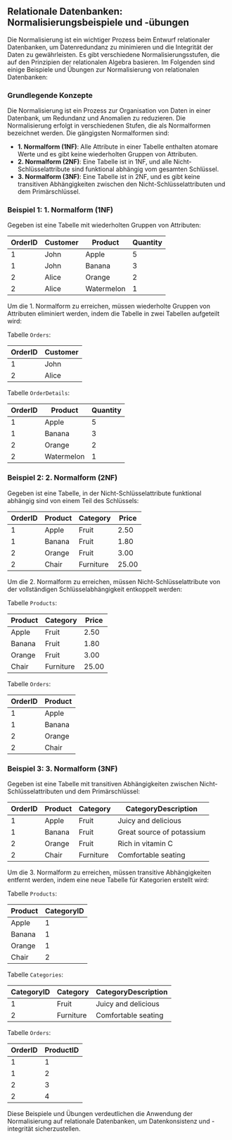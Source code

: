 ## Relationale Datenbanken: Normalisierungsbeispiele und -übungen

Die Normalisierung ist ein wichtiger Prozess beim Entwurf relationaler Datenbanken, um Datenredundanz zu minimieren und die Integrität der Daten zu gewährleisten. Es gibt verschiedene Normalisierungsstufen, die auf den Prinzipien der relationalen Algebra basieren. Im Folgenden sind einige Beispiele und Übungen zur Normalisierung von relationalen Datenbanken:

### Grundlegende Konzepte

Die Normalisierung ist ein Prozess zur Organisation von Daten in einer Datenbank, um Redundanz und Anomalien zu reduzieren. Die Normalisierung erfolgt in verschiedenen Stufen, die als Normalformen bezeichnet werden. Die gängigsten Normalformen sind:

- **1. Normalform (1NF)**: Alle Attribute in einer Tabelle enthalten atomare Werte und es gibt keine wiederholten Gruppen von Attributen.
- **2. Normalform (2NF)**: Eine Tabelle ist in 1NF, und alle Nicht-Schlüsselattribute sind funktional abhängig vom gesamten Schlüssel.
- **3. Normalform (3NF)**: Eine Tabelle ist in 2NF, und es gibt keine transitiven Abhängigkeiten zwischen den Nicht-Schlüsselattributen und dem Primärschlüssel.

### Beispiel 1: 1. Normalform (1NF)

Gegeben ist eine Tabelle mit wiederholten Gruppen von Attributen:

| OrderID | Customer  | Product      | Quantity |
| ------- | --------- | ------------ | -------- |
| 1       | John      | Apple        | 5        |
| 1       | John      | Banana       | 3        |
| 2       | Alice     | Orange       | 2        |
| 2       | Alice     | Watermelon   | 1        |

Um die 1. Normalform zu erreichen, müssen wiederholte Gruppen von Attributen eliminiert werden, indem die Tabelle in zwei Tabellen aufgeteilt wird:

Tabelle `Orders`:

| OrderID | Customer  |
| ------- | --------- |
| 1       | John      |
| 2       | Alice     |

Tabelle `OrderDetails`:

| OrderID | Product      | Quantity |
| ------- | ------------ | -------- |
| 1       | Apple        | 5        |
| 1       | Banana       | 3        |
| 2       | Orange       | 2        |
| 2       | Watermelon   | 1        |

### Beispiel 2: 2. Normalform (2NF)

Gegeben ist eine Tabelle, in der Nicht-Schlüsselattribute funktional abhängig sind von einem Teil des Schlüssels:

| OrderID | Product      | Category     | Price  |
| ------- | ------------ | ------------ | ------ |
| 1       | Apple        | Fruit        | 2.50   |
| 1       | Banana       | Fruit        | 1.80   |
| 2       | Orange       | Fruit        | 3.00   |
| 2       | Chair        | Furniture    | 25.00  |

Um die 2. Normalform zu erreichen, müssen Nicht-Schlüsselattribute von der vollständigen Schlüsselabhängigkeit entkoppelt werden:

Tabelle `Products`:

| Product      | Category     | Price  |
| ------------ | ------------ | ------ |
| Apple        | Fruit        | 2.50   |
| Banana       | Fruit        | 1.80   |
| Orange       | Fruit        | 3.00   |
| Chair        | Furniture    | 25.00  |

Tabelle `Orders`:

| OrderID | Product      |
| ------- | ------------ |
| 1       | Apple        |
| 1       | Banana       |
| 2       | Orange       |
| 2       | Chair        |

### Beispiel 3: 3. Normalform (3NF)

Gegeben ist eine Tabelle mit transitiven Abhängigkeiten zwischen Nicht-Schlüsselattributen und dem Primärschlüssel:

| OrderID | Product      | Category     | CategoryDescription |
| ------- | ------------ | ------------ | ------------------- |
| 1       | Apple        | Fruit        | Juicy and delicious |
| 1       | Banana       | Fruit        | Great source of potassium |
| 2       | Orange       | Fruit        | Rich in vitamin C   |
| 2       | Chair        | Furniture    | Comfortable seating |

Um die 3. Normalform zu erreichen, müssen transitive Abhängigkeiten entfernt werden, indem eine neue Tabelle für Kategorien erstellt wird:

Tabelle `Products`:

| Product      | CategoryID   |
| ------------ | ------------ |
| Apple        | 1            |
| Banana       | 1            |
| Orange       | 1            |
| Chair        | 2            |

Tabelle `Categories`:

| CategoryID   | Category     | CategoryDescription |
| ------------ | ------------ | ------------------- |
| 1            | Fruit        | Juicy and delicious |
| 2            | Furniture    | Comfortable seating |

Tabelle `Orders`:

| OrderID | ProductID    |
| ------- | ------------ |
| 1       | 1            |
| 1       | 2            |
| 2       | 3            |
| 2       | 4            |

Diese Beispiele und Übungen verdeutlichen die Anwendung der Normalisierung auf relationale Datenbanken, um Datenkonsistenz und -integrität sicherzustellen.
